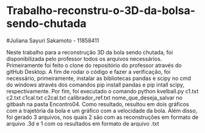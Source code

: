 # Trabalho-reconstru-o-3D-da-bolsa-sendo-chutada
#Juliana Sayuri Sakamoto - 11858411

Neste trabalho para a reconstrução 3D da bola sendo chutada, foi disponibilizada pelo professor todos os arquivos necessários. Primeiramente foi feito o clone do repositório do professor através do gitHub Desktop.
A fim de rodar o código e fazer a verificação, foi necessário, primeiramente, instalar as bibliotecas pandas e scipy no cmd do windows através dos comandos pip install pandas e pip intall scipy, respectivamente. Por fim, foi executado o comando python kvelball.py c1.txt c2.txt c1cal.txt c2cal.txt calibrador_ref.txt nome_que_deseja_salvar no gitbash na pasta Encontro04.
Como resultado, resultou em dois gráficos com a trajetória da bola e um gráfico com a velocidade da bola. Além disso, foi gerado 3 arquivos, nos quais 2 são com as reconstruções em formato de arquivo .3d e 1 com os resultados em formato de arquivo .txt 
